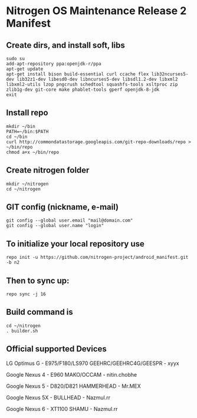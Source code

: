 Nitrogen OS Maintenance Release 2 Manifest
====================

Create dirs, and install soft, libs
-----------------------------------

    sudo su
    add-apt-repository ppa:openjdk-r/ppa
    apt-get update
    apt-get install bison build-essential curl ccache flex lib32ncurses5-dev lib32z1-dev libesd0-dev libncurses5-dev libsdl1.2-dev libxml2 libxml2-utils lzop pngcrush schedtool squashfs-tools xsltproc zip zlib1g-dev git-core make phablet-tools gperf openjdk-8-jdk
    exit
    
    
Install repo
------------

    mkdir ~/bin
    PATH=~/bin:$PATH
    cd ~/bin
    curl http://commondatastorage.googleapis.com/git-repo-downloads/repo > ~/bin/repo
    chmod a+x ~/bin/repo
    

Create nitrogen folder
----------------------

    mkdir ~/nitrogen
    cd ~/nitrogen
    

GIT config (nickname, e-mail)
-----------------------------

    git config --global user.email "mail@domain.com"
    git config --global user.name "login"
    

To initialize your local repository use
---------------------------------------

    repo init -u https://github.com/nitrogen-project/android_manifest.git -b n2
    

Then to sync up:
----------------

    repo sync -j 16

Build command is
----------------

    cd ~/nitrogen
    . builder.sh

Official supported Devices
-----------------

   LG Optimus G - E975/F180/LS970 GEEHRC/GEEHRC4G/GEESPR - xyyx

   Google Nexus 4 - E960 MAKO/OCCAM - nitin.chobhe

   Google Nexus 5 - D820/D821 HAMMERHEAD - Mr.MEX
   
   Google Nexus 5X - BULLHEAD - Nazmul.rr

   Google Nexus 6 - XT1100 SHAMU - Nazmul.rr
